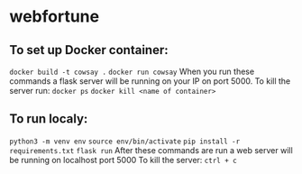 # webfortune
## To set up Docker container:
`docker build -t cowsay .`
`docker run cowsay`
When you run these commands a flask server will be running on your IP on port 5000.
To kill the server run:
`docker ps`
`docker kill <name of container>`

## To run localy:
`python3 -m venv env`
`source env/bin/activate`
`pip install -r requirements.txt`
`flask run`
After these commands are run a web server will be running on localhost port 5000
To kill the server:
`ctrl + c`
